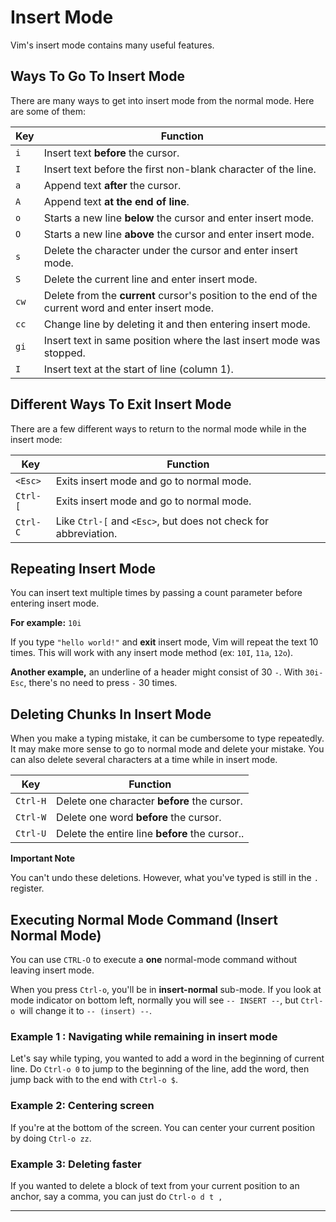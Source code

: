 # Insert Mode

Vim's insert mode contains many useful features.

## Ways To Go To Insert Mode

There are many ways to get into insert mode from the normal mode. Here are some of them:

| Key  | Function                                                                                            |
| ---- | --------------------------------------------------------------------------------------------------- |
| `i ` | Insert text **before** the cursor.                                                                  |
| `I ` | Insert text before the first non-blank character of the line.                                       |
| `a ` | Append text **after** the cursor.                                                                   |
| `A ` | Append text **at the end of line**.                                                                 |
| `o ` | Starts a new line **below** the cursor and enter insert mode.                                       |
| `O ` | Starts a new line **above** the cursor and enter insert mode.                                       |
| `s ` | Delete the character under the cursor and enter insert mode.                                        |
| `S ` | Delete the current line and enter insert mode.                                                      |
| `cw` | Delete from the **current** cursor's position to the end of the current word and enter insert mode. |
| `cc` | Change line by deleting it and then entering insert mode.                                           |
| `gi` | Insert text in same position where the last insert mode was stopped.                                |
| `I`  | Insert text at the start of line (column 1).                                                        |

## Different Ways To Exit Insert Mode

There are a few different ways to return to the normal mode while in the insert mode:

| Key      | Function                                                        |
| -------- | --------------------------------------------------------------- |
| `<Esc> ` | Exits insert mode and go to normal mode.                        |
| `Ctrl-[` | Exits insert mode and go to normal mode.                        |
| `Ctrl-C` | Like `Ctrl-[` and `<Esc>`, but does not check for abbreviation. |

## Repeating Insert Mode

You can insert text multiple times by passing a count parameter before entering insert mode.

**For example:** `10i`

If you type `"hello world!"` and **exit** insert mode, Vim will repeat the text 10 times. This will work with any insert mode method (ex: `10I`, `11a`, `12o`).

**Another example,** an underline of a header might consist of 30 `-`. With `30i- Esc`, there's no need to press `-` 30 times.

## Deleting Chunks In Insert Mode

When you make a typing mistake, it can be cumbersome to type <Backspace> repeatedly. It may make more sense to go to normal mode and delete your mistake. You can also delete several characters at a time while in insert mode.

| Key      | Function                                       |
| -------- | ---------------------------------------------- |
| `Ctrl-H` | Delete one character **before** the cursor.    |
| `Ctrl-W` | Delete one word **before** the cursor.         |
| `Ctrl-U` | Delete the entire line **before** the cursor.. |

**Important Note**

You can't undo these deletions. However, what you've typed is still in the `.` register.

## Executing Normal Mode Command (Insert Normal Mode)

You can use `CTRL-O` to execute a **one** normal-mode command without leaving insert mode.

When you press `Ctrl-o`, you'll be in **insert-normal** sub-mode. If you look at mode indicator on bottom left, normally you will see `-- INSERT --`, but `Ctrl-o `will change it to `-- (insert) --`.

### Example 1 : Navigating while remaining in insert mode

Let's say while typing, you wanted to add a word in the beginning of current line. Do `Ctrl-o 0` to jump to the beginning of the line, add the word, then jump back with to the end with `Ctrl-o $`.

### Example 2: Centering screen

If you're at the bottom of the screen. You can center your current position by doing `Ctrl-o zz`.

### Example 3: Deleting faster

If you wanted to delete a block of text from your current position to an anchor, say a comma, you can just do `Ctrl-o d t ,`

---

